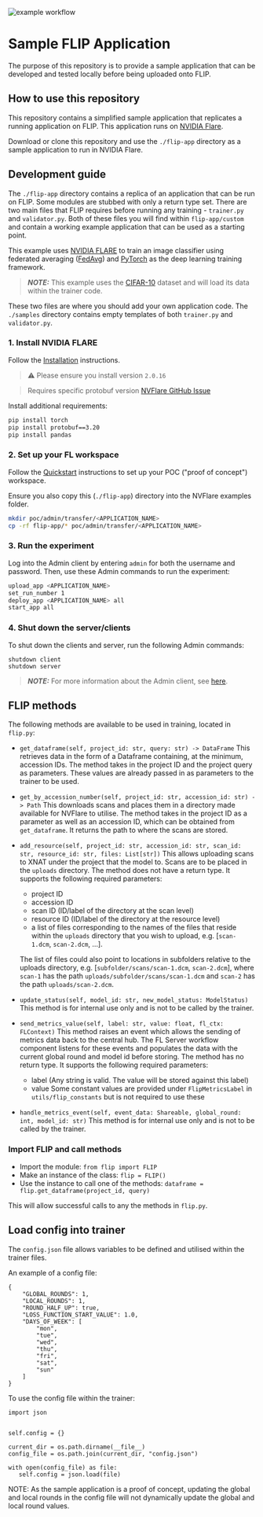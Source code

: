 ![example workflow](https://github.com/answerconsulting/flip-sample-application/actions/workflows/nvflare-test.yml/badge.svg)

# Sample FLIP Application

The purpose of this repository is to provide a sample application that can be developed and tested locally before being uploaded onto FLIP.
## **How to use this repository**

This repository contains a simplified sample application that replicates a running application on FLIP. This application runs on [NVIDIA Flare](https://github.com/NVIDIA/NVFlare).

Download or clone this repository and use the `./flip-app` directory as a sample application to run in NVIDIA Flare.

## **Development guide**

The `./flip-app` directory contains a replica of an application that can be run on FLIP. Some modules are stubbed with only a return type set. There are two main files that FLIP requires before running any training - `trainer.py` and `validator.py`. Both of these files you will find within `flip-app/custom` and contain a working example application that can be used as a starting point.

This example uses [NVIDIA FLARE](https://nvidia.github.io/NVFlare) to train an image classifier using federated averaging ([FedAvg]([FedAvg](https://arxiv.org/abs/1602.05629))) and [PyTorch](https://pytorch.org/) as the deep learning training framework.

> **_NOTE:_** This example uses the [CIFAR-10](https://www.cs.toronto.edu/~kriz/cifar.html) dataset and will load its data within the trainer code.

These two files are where you should add your own application code. The `./samples` directory contains empty templates of both `trainer.py` and `validator.py`.

### 1. Install NVIDIA FLARE

Follow the [Installation](https://nvflare.readthedocs.io/en/2.0/installation.html) instructions.

> ⚠️ Please ensure you install version `2.0.16`

> Requires specific protobuf version [NVFlare GitHub Issue](https://github.com/NVIDIA/NVFlare/issues/608)

Install additional requirements:

```bash
pip install torch
pip install protobuf==3.20
pip install pandas
```

### 2. Set up your FL workspace

Follow the [Quickstart](https://nvflare.readthedocs.io/en/2.0/quickstart.html) instructions to set up your POC ("proof of concept") workspace.

Ensure you also copy this (`./flip-app`) directory into the NVFlare examples folder.

```bash
mkdir poc/admin/transfer/<APPLICATION_NAME>
cp -rf flip-app/* poc/admin/transfer/<APPLICATION_NAME>
```

### 3. Run the experiment

Log into the Admin client by entering `admin` for both the username and password.
Then, use these Admin commands to run the experiment:

```bash
upload_app <APPLICATION_NAME>
set_run_number 1
deploy_app <APPLICATION_NAME> all
start_app all
```

### 4. Shut down the server/clients

To shut down the clients and server, run the following Admin commands:
```
shutdown client
shutdown server
```

> **_NOTE:_** For more information about the Admin client, see [here](https://nvflare.readthedocs.io/en/2.0/user_guide/admin_commands.html).

## **FLIP methods**
The following methods are available to be used in training, located in `flip.py`:

- `get_dataframe(self, project_id: str, query: str) -> DataFrame`
  This retrieves data in the form of a Dataframe containing, at the minimum, accession IDs.
  The method takes in the project ID and the project query as parameters. These values are
  already passed in as parameters to the trainer to be used.

- `get_by_accession_number(self, project_id: str, accession_id: str) -> Path`
  This downloads scans and places them in a directory made available for NVFlare to utilise.
  The method takes in the project ID as a parameter as well as an accession ID, which can be 
  obtained from `get_dataframe`. It returns the path to where the scans are stored.

- `add_resource(self, project_id: str, accession_id: str, scan_id: str, resource_id: str, files: List[str])`
  This allows uploading scans to XNAT under the project that the model to. Scans are to be placed 
  in the `uploads` directory.
  The method does not have a return type. It supports the following required parameters: 
    - project ID
    - accession ID 
    - scan ID (ID/label of the directory at the scan level)
    - resource ID (ID/label of the directory at the resource level) 
    - a list of files corresponding to the names of the files that reside within the `uploads` 
    directory that you wish to upload, e.g. [`scan-1.dcm`, `scan-2.dcm`, ...].

  The list of files could also point to locations in subfolders relative to the uploads directory, 
  e.g. [`subfolder/scans/scan-1.dcm`, `scan-2.dcm`],
  where `scan-1` has the path `uploads/subfolder/scans/scan-1.dcm` and `scan-2` has the path `uploads/scan-2.dcm`.

- `update_status(self, model_id: str, new_model_status: ModelStatus)`
  This method is for internal use only and is not to be called by the trainer.

- `send_metrics_value(self, label: str, value: float, fl_ctx: FLContext)`
  This method raises an event which allows the sending of metrics data back to the central hub.
  The FL Server workflow component listens for these events and populates the data with the current global round and
  model id before storing.
  The method has no return type. It supports the following required parameters:
  - label (Any string is valid. The value will be stored against this label)
  - value
  Some constant values are provided under `FlipMetricsLabel` in `utils/flip_constants` but is not required to use these

- `handle_metrics_event(self, event_data: Shareable, global_round: int, model_id: str)`
  This method is for internal use only and is not to be called by the trainer.

### Import FLIP and call methods
- Import the module: `from flip import FLIP`
- Make an instance of the class: `flip = FLIP()`
- Use the instance to call one of the methods: `dataframe = flip.get_dataframe(project_id, query)`

This will allow successful calls to any the methods in `flip.py`.

## **Load config into trainer**
The `config.json` file allows variables to be defined and utilised within the trainer files.

An example of a config file:
```
{
	"GLOBAL_ROUNDS": 1,
	"LOCAL_ROUNDS": 1,
	"ROUND_HALF_UP": true,
	"LOSS_FUNCTION_START_VALUE": 1.0,
	"DAYS_OF_WEEK": [
		"mon",
		"tue",
		"wed",
		"thu",
		"fri",
		"sat",
		"sun"
	]
}
```

To use the config file within the trainer:

```
import json


self.config = {}

current_dir = os.path.dirname(__file__)
config_file = os.path.join(current_dir, "config.json")

with open(config_file) as file:
   self.config = json.load(file)
```

NOTE: As the sample application is a proof of concept, updating the global and local rounds in 
the config file will not dynamically update the global and local round values.